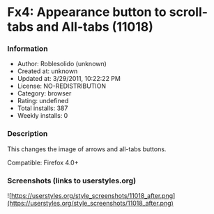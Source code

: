 # Fx4: Appearance button to scroll-tabs and All-tabs (11018)

### Information
- Author: Roblesolido (unknown)
- Created at: unknown
- Updated at: 3/29/2011, 10:22:22 PM
- License: NO-REDISTRIBUTION
- Category: browser
- Rating: undefined
- Total installs: 387
- Weekly installs: 0


### Description
This changes the image of arrows and all-tabs buttons.

Compatible: Firefox 4.0+


### Screenshots (links to userstyles.org)
![https://userstyles.org/style_screenshots/11018_after.png](https://userstyles.org/style_screenshots/11018_after.png)


